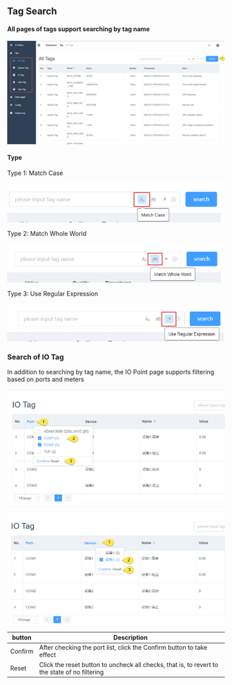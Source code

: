 
## Tag Search


#### All pages of tags support searching by tag name

![](TS_001.png)

#### Type

Type 1: Match Case

![](type1.png)

Type 2: Match Whole World

![](type2.png)

Type 3: Use Regular Expression

![](type3.png)


### Search of IO Tag

In addition to searching by tag name, the IO Point page supports filtering based on ports and meters

![](TS_002.png)

![](TS_003.png)

|  button |  Description |
|  ----  | -------------------------------------------------------------------  |
| Confirm  | After checking the port list, click the Confirm button to take effect
| Reset | Click the reset button to uncheck all checks, that is, to revert to the state of no filtering|

